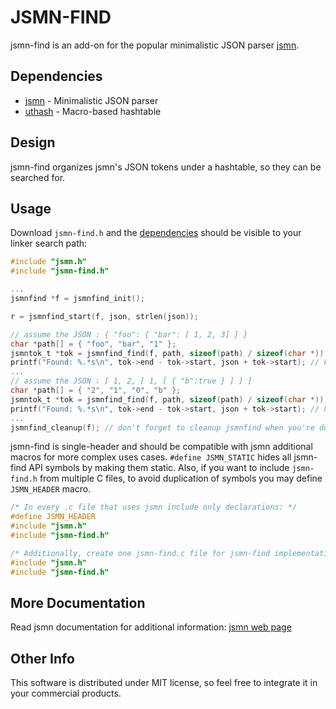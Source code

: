 JSMN-FIND
=========

jsmn-find is an add-on for the popular minimalistic JSON parser 
[jsmn](https://github.com/zserge/jsmn).

Dependencies
------------

* [jsmn](https://github.com/zserge/jsmn) - Minimalistic JSON parser
* [uthash](https://github.com/troydhanson/uthash) - Macro-based hashtable

Design
------

jsmn-find organizes jsmn's JSON tokens under a hashtable, so they can be
searched for.

Usage
-----

Download `jsmn-find.h` and the [dependencies](#dependencies) should be visible to your linker search path:

```c
#include "jsmn.h"
#include "jsmn-find.h"

...
jsmnfind *f = jsmnfind_init();

r = jsmnfind_start(f, json, strlen(json));

// assume the JSON : { "foo": { "bar": [ 1, 2, 3] } }
char *path[] = { "foo", "bar", "1" };
jsmntok_t *tok = jsmnfind_find(f, path, sizeof(path) / sizeof(char *));
printf("Found: %.*s\n", tok->end - tok->start, json + tok->start); // Found: 2
...
// assume the JSON : [ 1, 2, [ 1, [ { "b":true } ] ] ]
char *path[] = { "2", "1", "0", "b" };
jsmntok_t *tok = jsmnfind_find(f, path, sizeof(path) / sizeof(char *));
printf("Found: %.*s\n", tok->end - tok->start, json + tok->start); // Found: true
...
jsmnfind_cleanup(f); // don't forget to cleanup jsmnfind when you're done
```

jsmn-find is single-header and should be compatible with jsmn additional macros for more complex uses cases. `#define JSMN_STATIC` hides all jsmn-find API symbols by making them static. Also, if you want to include `jsmn-find.h` from multiple C files, to avoid duplication of symbols you may define `JSMN_HEADER` macro.

```c
/* In every .c file that uses jsmn include only declarations: */
#define JSMN_HEADER
#include "jsmn.h"
#include "jsmn-find.h"

/* Additionally, create one jsmn-find.c file for jsmn-find implementation: */
#include "jsmn.h"
#include "jsmn-find.h"
```

More Documentation
------------------

Read jsmn documentation for additional information:
[jsmn web page](http://zserge.com/jsmn.html)

Other Info
----------

This software is distributed under MIT license, so feel free to integrate it in your commercial products.

